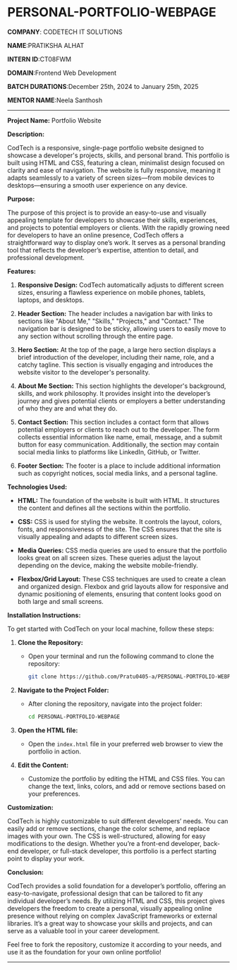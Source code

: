 # PERSONAL-PORTFOLIO-WEBPAGE

**COMPANY**: CODETECH IT SOLUTIONS

**NAME**:PRATIKSHA ALHAT

**INTERN ID**:CT08FWM

**DOMAIN**:Frontend Web Development

**BATCH DURATIONS**:December 25th, 2024 to January 25th, 2025

**MENTOR NAME**:Neela Santhosh



---

**Project Name:**  Portfolio Website

**Description:**

CodTech is a responsive, single-page portfolio website designed to showcase a developer's projects, skills, and personal brand. This portfolio is built using HTML and CSS, featuring a clean, minimalist design focused on clarity and ease of navigation. The website is fully responsive, meaning it adapts seamlessly to a variety of screen sizes—from mobile devices to desktops—ensuring a smooth user experience on any device.

**Purpose:**

The purpose of this project is to provide an easy-to-use and visually appealing template for developers to showcase their skills, experiences, and projects to potential employers or clients. With the rapidly growing need for developers to have an online presence, CodTech offers a straightforward way to display one’s work. It serves as a personal branding tool that reflects the developer’s expertise, attention to detail, and professional development.

**Features:**

1. **Responsive Design:** CodTech automatically adjusts to different screen sizes, ensuring a flawless experience on mobile phones, tablets, laptops, and desktops.
   
2. **Header Section:** The header includes a navigation bar with links to sections like "About Me," "Skills," "Projects," and "Contact." The navigation bar is designed to be sticky, allowing users to easily move to any section without scrolling through the entire page.

3. **Hero Section:** At the top of the page, a large hero section displays a brief introduction of the developer, including their name, role, and a catchy tagline. This section is visually engaging and introduces the website visitor to the developer's personality.

4. **About Me Section:** This section highlights the developer's background, skills, and work philosophy. It provides insight into the developer’s journey and gives potential clients or employers a better understanding of who they are and what they do.

5. **Contact Section:** This section includes a contact form that allows potential employers or clients to reach out to the developer. The form collects essential information like name, email, message, and a submit button for easy communication. Additionally, the section may contain social media links to platforms like LinkedIn, GitHub, or Twitter.

6. **Footer Section:** The footer is a place to include additional information such as copyright notices, social media links, and a personal tagline.

**Technologies Used:**

- **HTML:** The foundation of the website is built with HTML. It structures the content and defines all the sections within the portfolio.
  
- **CSS:** CSS is used for styling the website. It controls the layout, colors, fonts, and responsiveness of the site. The CSS ensures that the site is visually appealing and adapts to different screen sizes.

- **Media Queries:** CSS media queries are used to ensure that the portfolio looks great on all screen sizes. These queries adjust the layout depending on the device, making the website mobile-friendly.

- **Flexbox/Grid Layout:** These CSS techniques are used to create a clean and organized design. Flexbox and grid layouts allow for responsive and dynamic positioning of elements, ensuring that content looks good on both large and small screens.

**Installation Instructions:**

To get started with CodTech on your local machine, follow these steps:

1. **Clone the Repository:**
   - Open your terminal and run the following command to clone the repository:
     ```bash
     git clone https://github.com/Pratu0405-a/PERSONAL-PORTFOLIO-WEBPAGE.git 
     ```

2. **Navigate to the Project Folder:**
   - After cloning the repository, navigate into the project folder:
     ```bash
     cd PERSONAL-PORTFOLIO-WEBPAGE
     ```

3. **Open the HTML file:**
   - Open the `index.html` file in your preferred web browser to view the portfolio in action.

4. **Edit the Content:**
   - Customize the portfolio by editing the HTML and CSS files. You can change the text, links, colors, and add or remove sections based on your preferences.

**Customization:**

CodTech is highly customizable to suit different developers’ needs. You can easily add or remove sections, change the color scheme, and replace images with your own. The CSS is well-structured, allowing for easy modifications to the design. Whether you’re a front-end developer, back-end developer, or full-stack developer, this portfolio is a perfect starting point to display your work.

**Conclusion:**

CodTech provides a solid foundation for a developer’s portfolio, offering an easy-to-navigate, professional design that can be tailored to fit any individual developer’s needs. By utilizing HTML and CSS, this project gives developers the freedom to create a personal, visually appealing online presence without relying on complex JavaScript frameworks or external libraries. It’s a great way to showcase your skills and projects, and can serve as a valuable tool in your career development.

Feel free to fork the repository, customize it according to your needs, and use it as the foundation for your own online portfolio!

---

